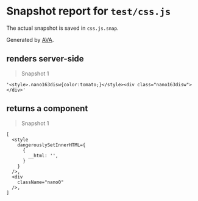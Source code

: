 # Snapshot report for `test/css.js`

The actual snapshot is saved in `css.js.snap`.

Generated by [AVA](https://ava.li).

## renders server-side

> Snapshot 1

    '<style>.nano163disw{color:tomato;}</style><div class="nano163disw"></div>'

## returns a component

> Snapshot 1

    [
      <style
        dangerouslySetInnerHTML={
          {
            __html: '',
          }
        }
      />,
      <div
        className="nano0"
      />,
    ]
